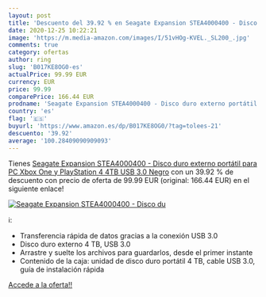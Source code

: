 ```yaml
---
layout: post
title: 'Descuento del 39.92 % en Seagate Expansion STEA4000400 - Disco du'
date: 2020-12-25 10:22:21
image: 'https://m.media-amazon.com/images/I/51vHOg-KVEL._SL200_.jpg'
comments: true
category: ofertas
author: ring
slug: 'B017KE8OG0-es'
actualPrice: 99.99 EUR
currency: EUR
price: 99.99
comparePrice: 166.44 EUR
prodname: 'Seagate Expansion STEA4000400 - Disco duro externo portátil para PC  Xbox One y PlayStation 4  4TB  USB 3.0    Negro'
country: 'es'
flag: '🇪🇸'
buyurl: 'https://www.amazon.es/dp/B017KE8OG0/?tag=tolees-21'
descuento: '39.92'
average: '100.28409090909093'
---
```


Tienes [Seagate Expansion STEA4000400 - Disco duro externo portátil para PC  Xbox One y PlayStation 4  4TB  USB 3.0    Negro](https://www.amazon.es/dp/B017KE8OG0/?tag=tolees-21) con un 39.92 % de descuento con precio de oferta de 99.99 EUR (original: 166.44 EUR) en el siguiente enlace!

[![Seagate Expansion STEA4000400 - Disco du](https://m.media-amazon.com/images/I/51vHOg-KVEL._SL200_.jpg)](https://www.amazon.es/dp/B017KE8OG0/?tag=tolees-21)

ℹ️:

- Transferencia rápida de datos gracias a la conexión USB 3.0
- Disco duro externo 4 TB, USB 3.0
- Arrastre y suelte los archivos para guardarlos, desde el primer instante
- Contenido de la caja: unidad de disco duro portátil 4 TB, cable USB 3.0, guía de instalación rápida

[Accede a la oferta!!](https://www.amazon.es/dp/B017KE8OG0/?tag=tolees-21)
